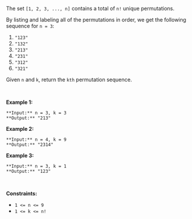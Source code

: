 The set `[1, 2, 3, ..., n]` contains a total of `n!` unique permutations.


By listing and labeling all of the permutations in order, we get the following sequence for `n = 3`:


1. `"123"`
2. `"132"`
3. `"213"`
4. `"231"`
5. `"312"`
6. `"321"`


Given `n` and `k`, return the `kth` permutation sequence.


 


**Example 1:**



```
**Input:** n = 3, k = 3
**Output:** "213"

```
**Example 2:**



```
**Input:** n = 4, k = 9
**Output:** "2314"

```
**Example 3:**



```
**Input:** n = 3, k = 1
**Output:** "123"

```

 


**Constraints:**


* `1 <= n <= 9`
* `1 <= k <= n!`


